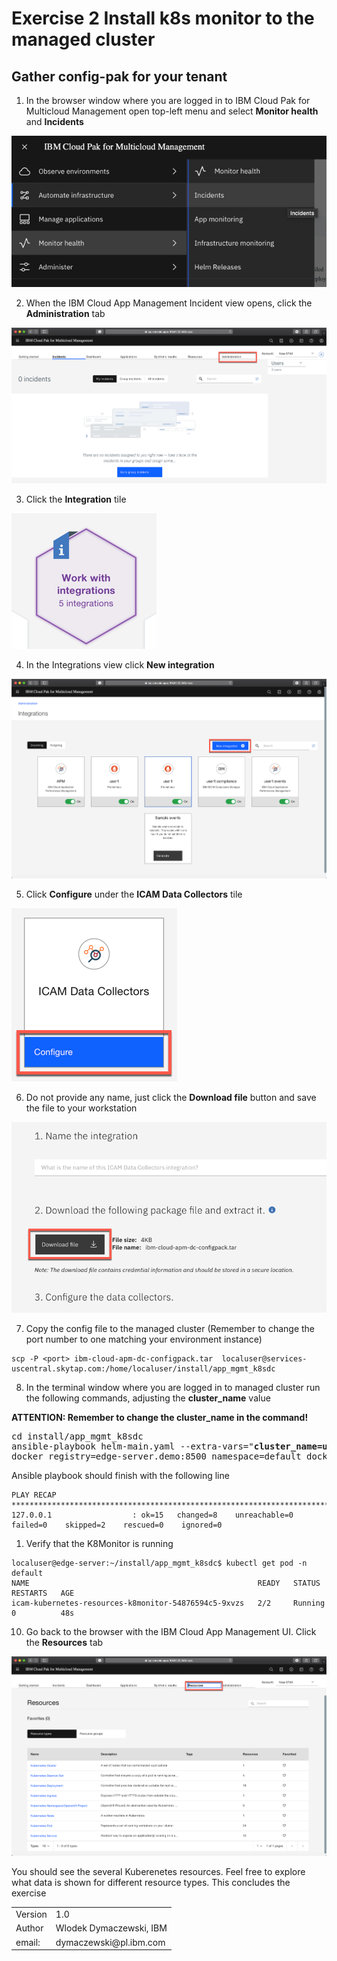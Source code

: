 # Exercise 2 Install k8s monitor to the managed cluster

## Gather config-pak for your tenant

1. In the browser window where you are logged in to IBM Cloud Pak for Multicloud Management open top-left menu and select **Monitor health** and **Incidents**

![](images/2020-01-11-15-49-50.png)

2. When the IBM Cloud App Management Incident view opens, click the **Administration** tab

![](images/2020-01-11-15-53-05.png)

3. Click the **Integration** tile

![](images/2020-01-11-15-54-20.png)

4. In the Integrations view click **New integration**

![](images/2020-01-11-15-56-13.png)

5. Click **Configure** under the **ICAM Data Collectors** tile

![](images/2020-01-11-15-58-46.png)

6. Do not provide any name, just click the **Download file** button and save the file to your workstation

![](images/2020-01-11-16-01-29.png)

7. Copy the config file to the managed cluster (Remember to change the port number to one matching your environment instance)
```
scp -P <port> ibm-cloud-apm-dc-configpack.tar  localuser@services-uscentral.skytap.com:/home/localuser/install/app_mgmt_k8sdc
```

8. In the terminal window where you are logged in to managed cluster run the following commands, adjusting the **cluster_name** value
   
**ATTENTION: Remember to change the cluster_name in the command!**   
<pre>
cd install/app_mgmt_k8sdc
ansible-playbook helm-main.yaml --extra-vars="<b>cluster_name=user1</b> release_name=icam-kubernetes-resources \
docker_registry=edge-server.demo:8500 namespace=default docker_group=default tls_enabled=true"
</pre>

Ansible playbook should finish with the following line
```
PLAY RECAP ****************************************************************************************************************************
127.0.0.1                  : ok=15   changed=8    unreachable=0    failed=0    skipped=2    rescued=0    ignored=0   
```

1. Verify that the K8Monitor is running
```
localuser@edge-server:~/install/app_mgmt_k8sdc$ kubectl get pod -n default
NAME                                                   READY   STATUS    RESTARTS   AGE
icam-kubernetes-resources-k8monitor-54876594c5-9xvzs   2/2     Running   0          48s
```

10. Go back to the browser with the IBM Cloud App Management UI. Click the **Resources** tab

![](images/2020-01-11-17-25-42.png)

You should see the several Kuberenetes resources. Feel free to explore what data is shown for different resource types. This concludes the exercise

<table>
  <tr>
    <td>Version</td>
    <td>1.0</td>
  </tr>
  <tr>
    <td>Author</td>
    <td>Wlodek Dymaczewski, IBM</td>
  </tr>
  <tr>
    <td>email:</td>
    <td>dymaczewski@pl.ibm.com</td>
  </tr>
</table>